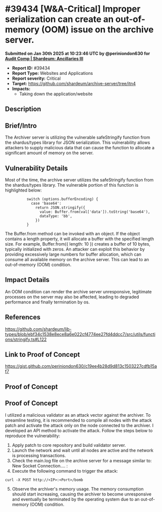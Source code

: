 # #39434 \[W\&A-Critical] Improper serialization can create an out-of-memory (OOM) issue on the archive server.

**Submitted on Jan 30th 2025 at 10:23:46 UTC by @periniondon630 for** [**Audit Comp | Shardeum: Ancillaries III**](https://immunefi.com/audit-competition/audit-comp-shardeum-ancillaries-iii)

* **Report ID:** #39434
* **Report Type:** Websites and Applications
* **Report severity:** Critical
* **Target:** https://github.com/shardeum/archive-server/tree/itn4
* **Impacts:**
  * Taking down the application/website

## Description

## Brief/Intro

The Archiver server is utilizing the vulnerable safeStringify function from the shardus/types library for JSON serialization. This vulnerability allows attackers to supply malicious data that can cause the function to allocate a significant amount of memory on the server.

## Vulnerability Details

Most of the time, the archive server utilizes the safeStringify function from the shardus/types library. The vulnerable portion of this function is highlighted below:

```
          switch (options.bufferEncoding) {
            case 'base64':
              return JSON.stringify({
                value: Buffer.from(val['data']).toString('base64'),
                dataType: 'bb',
              })
          }
```

The Buffer.from method can be invoked with an object. If the object contains a length property, it will allocate a buffer with the specified length size. For example, Buffer.from({ length: 10 }) creates a buffer of 10 bytes, typically initialized with zeros. An attacker can exploit this behavior by providing excessively large numbers for buffer allocation, which can consume all available memory on the archive server. This can lead to an out-of-memory (OOM) condition.

## Impact Details

An OOM condition can render the archive server unresponsive, legitimate processes on the server may also be affected, leading to degraded performance and finally termination by os.

## References

https://github.com/shardeum/lib-types/blob/ebf34c1538e8ece8a6e022cf4774ee27fd4ddcc7/src/utils/functions/stringify.ts#L122

## Link to Proof of Concept

https://gist.github.com/periniondon630/c19ee4b28d9d813c1503227cdfb15af7

## Proof of Concept

## Proof of Concept

I utilized a malicious validator as an attack vector against the archiver. To streamline testing, it is recommended to compile all nodes with the attack patch and activate the attack only on the node connected to the archiver. I developed an API method to activate the attack. Follow the steps below to reproduce the vulnerability:

1. Apply patch to core repository and build validator server.
2. Launch the network and wait until all nodes are active and the network is processing transactions.
3. Check the main.log file on the archive server for a message similar to: New Socket Connection.... :
4. Execute the following command to trigger the attack:

```shell
curl -X POST http://<IP>:<Port>/bomb
```

5. Observe the archiver's memory usage. The memory consumption should start increasing, causing the archiver to become unresponsive and eventually be terminated by the operating system due to an out-of-memory (OOM) condition.
